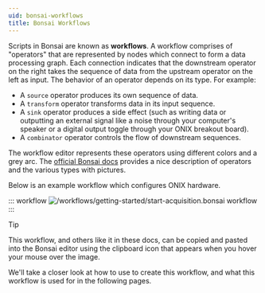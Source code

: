 ```yaml
---
uid: bonsai-workflows
title: Bonsai Workflows
---
```


Scripts in Bonsai are known as **workflows**. A workflow comprises of "operators" that are represented
by nodes which connect to form a data processing graph. Each connection indicates that the
downstream operator on the right takes the sequence of data from the upstream operator on the left
as input. The behavior of an operator depends on its type. For example:

- A `source` operator produces its own sequence of data.
- A `transform` operator transforms data in its input sequence.
- A `sink` operator produces a side effect (such as writing data or outputting an external signal
like a noise through your computer's speaker or a digital output toggle through your ONIX breakout
board).
- A `combinator` operator controls the flow of downstream sequences.

The workflow editor represents these operators using different colors and a grey arc. The [official
Bonsai docs](https://bonsai-rx.org/docs/articles/operators.html) provides a nice description of operators
and the various types with pictures.

Below is an example workflow which configures ONIX hardware.

::: workflow
![/workflows/getting-started/start-acquisition.bonsai workflow](../../workflows/getting-started/start-acquisition.bonsai)
:::

> [!TIP]
> This workflow, and others like it in these docs, can be copied and pasted into
> the Bonsai editor using the clipboard icon that appears when you hover your
> mouse over the image.

We'll take a closer look at how to use to create this workflow, and what this
workflow is used for in the following pages.